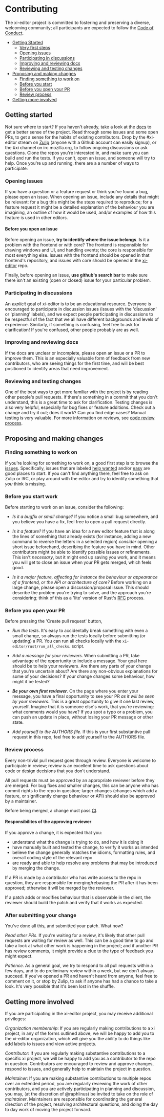 # Contributing

The xi-editor project is committed to fostering and preserving a
diverse, welcoming community; all participants are expected to
follow the [Code of Conduct](https://github.com/xi-editor/xi-editor/blob/master/CODE_OF_CONDUCT.md).

- [Getting Started](#getting-started)
    - [Very first steps](#very-first-steps)
    - [Opening issues](#opening-issues)
    - [Participating in discussions](#participating-in-discussions)
    - [Improving and reviewing docs](#improving-and-reviewing-docs)
    - [Reviewing and testing changes](#reviewing-and-testing-changes)
- [Proposing and making changes](#proposing-and-making-changes)
	- [Finding something to work on](#finding-something-to-work-on)
    - [Before you start](#before-you-start-work)
    - [Before you open your PR](#before-you-open-your-pr)
    - [Review process](#review-process)
- [Getting more involved](#getting-more-involved)

## Getting started

Not sure where to start? If you haven't already, take a look at the
[docs](http://xi-editor.github.io/xi-editor/docs.html) to get a better sense of
the project. Read through some issues and some open PRs, to get a sense for the
habits of existing contributors. Drop by the #xi-editor stream on
[Zulip](https://xi.zulipchat.com) (anyone with a Github account can easily
signup), or the #xi channel on irc.mozilla.org, to follow ongoing discussions or
ask questions. Clone the repos you're interested in, and make sure you can build
and run the tests. If you can't, open an issue, and someone will try to help.
Once you're up and running, there are a a number of ways to participate:

### Opening issues

If you have a question or a feature request or think you've found a bug,
please open an issue. When opening an issue, include any details that
might be relevant: for a bug this might be the steps required to
reproduce; for a feature request it might be a detailed explanation of
the behaviour you are imagining, an outline of how it would be used,
and/or examples of how this feature is used in other editors.

#### Before you open an issue

Before opening an issue, **try to identify where the issue belongs**.
Is it a problem with the frontend or with core? The frontend is
responsible for drawing windows and UI, and handling events; the core
is responsible for most everything else. Issues with the frontend
should be opened in that frontend's repository, and issues with
core should be opened in the
[xi-editor](https://github.com/xi-editor/xi-editor/issues) repo.

Finally, before opening an issue, **use github's search bar** to make
sure there isn't an existing (open or closed) issue for your particular
problem.

### Participating in discussions

An _explicit_ goal of xi-editor is to be an educational resource.
Everyone is encouraged to participate in discussion issues (issues with
the 'discussion' or 'planning' labels), and we expect people
participating in discussions to be respectful of the fact that we all
have different backgrounds and levels of experience. Similarly, if
something is confusing, feel free to ask for clarification! If you're
confused, other people probably are as well.

### Improving and reviewing docs

If the docs are unclear or incomplete, please open an issue or a PR to
improve them. This is an especially valuable form of feedback from new
contributors, who are seeing things for the first time, and will be best
positioned to identify areas that need improvement.

### Reviewing and testing changes

One of the best ways to get more familiar with the project is by reading
other people's pull requests. If there's something in a commit that you
don't understand, this is a great time to ask for clarification. Testing
changes is also very helpful, especially for bug fixes or feature
additions. Check out a change and try it out; does it work? Can you find
edge cases? Manual testing is very valuable. For more information on
reviews, see [code review process](#review-process).


## Proposing and making changes

### Finding something to work on

If you're looking for something to work on, a good first step is to browse
the [issues](https://github.com/xi-editor/xi-editor/issues). Specifically,
issues that are labeled
[help wanted](https://github.com/xi-editor/xi-editor/issues?q=is%3Aissue+is%3Aopen+label%3A%22help+wanted%22) and/or
[easy](https://github.com/xi-editor/xi-editor/issues?q=is%3Aissue+is%3Aopen+label%3Aeasy)
are good places to start. If you can't find anything there, feel free to ask
on Zulip or IRC, or play around with the editor and try to identify something that
_you_ think is missing.

### Before you start work

Before starting to work on an issue, consider the following:

- _Is it a bugfix or small change?_ If you notice a small bug somewhere,
 and you believe you have a fix, feel free to open a pull request directly.

- _Is it a feature?_ If you have an idea for a new editor feature that is
 along the lines of something that already exists (for instance, adding a
 new command to reverse the letters in a selected region) _consider_
 opening a short issue beforehand, describing the feature you have in mind.
 Other contributors might be able to identify possible issues or
 refinements. This isn't _necessary_, but it might end up saving you work,
 and it means you will get to close an issue when your PR gets merged,
 which feels good.

- _Is it a major feature, affecting for instance the behaviour or appearance
 of a frontend, or the API or architecture of core?_ Before working on a
 large change, please open a discussion/proposal issue. This should describe
 the problem you're trying to solve, and the approach you're considering;
 think of this as a 'lite' version of Rust's
 [RFC](https://github.com/rust-lang/rfcs) process.


### Before you open your PR

Before pressing the 'Create pull request' button,

- _Run the tests_. It's easy to accidentally break something with even a small
 change, so always run the tests locally before submitting (or updating) a PR.
 You can run all checks locally with the `xi-editor/rust/run_all_checks`. script.

- _Add a message for your reviewers_. When submitting a PR, take advantage
 of the opportunity to include a message. Your goal here should be to help
 your reviewers. Are there any parts of your change that you're uncertain
 about? Are there any non-obvious explanations for some of your decisions?
 If your change changes some behaviour, how might it be tested?

- ***Be your own first reviewer***. On the page where you enter your message,
 you have a final opportunity to see your PR _as it will be seen by your
 reviewers_. This is a great opportunity to give it one last review, yourself.
 Imagine that it is someone else's work, that you're reviewing: what comments
 would you have? If you spot a typo or a problem, you can push an update in
 place, without losing your PR message or other state.

- _Add yourself to the AUTHORS file_. If this is your first substantive pull
request in this repo, feel free to add yourself to the AUTHORS file.

### Review process

Every non-trivial pull request goes through review. Everyone is welcome to
participate in review; review is an excellent time to ask questions about
code or design decisions that you don't understand.

All pull requests must be approved by an appropriate reviewer before they
are merged. For bug fixes and smaller changes, this can be anyone who has
commit rights to the repo in question; larger changes (changes which add a
feature, or significantly change behaviour or API) should also be approved by
a maintainer.

Before being merged, a change must pass
[CI](https://en.wikipedia.org/wiki/Continuous_integration).

#### Responsibilites of the approving reviewer

If you approve a change, it is expected that you:
- understand what the change is trying to do, and how it is doing it
- have manually built and tested the change, to verify it works as intended
- believe the change generally matches the idioms, formatting rules,
and overall coding style of the relevant repo
- are ready and able to help resolve any problems that may be introduced by
merging the change.

If a PR is made by a contributor who has write access to the repo in question,
they are responsible for merging/rebasing the PR after it has been approved;
otherwise it will be merged by the reviewer.

If a patch adds or modifies behaviour that is observable in the client,
the reviewer should build the patch and verify that it works as expected.

### After submitting your change

You've done all this, and submitted your patch. What now?

_Read other PRs_. If you're waiting for a review, it's likely that other
pull requests are waiting for review as well. This can be a good time
to go and take a look at what other work is happening in the project;
and if another PR has review comments, it might provide a clue to the
type of feedback you might expect.

_Patience_. As a general goal, we try to respond to all pull requests
within a few days, and to do preliminary review within a week, but we
don't always succeed. If you've opened a PR and haven't heard from
anyone, feel free to comment on it, or stop by Zulip, to ask
if anyone has had a chance to take a look. It's very possible that it's
been lost in the shuffle.

## Getting more involved

If you are participating in the xi-editor project, you may receive
additional privileges:

_Organization membership_: If you are regularly making contributions
to a xi project, in any of the forms outlined above, we will be happy to
add you to the xi-editor organization, which will give you the ability
to do things like add labels to issues and view active projects.

_Contributor_: If you are regularly making substantive contributions
to a specific xi project, we will be happy to add you as a contributor
to the repo in question. Contributors are encouraged to review and
approve changes, respond to issues, and generally help to maintain
the project in question.

_Maintainer_: If you are making substantive contributions to multiple
repos over an extended period, you are regularly reviewing the work of
other contributors, and you are actively participating in planning and
discussion, you may, (at the  discretion of @raphlinus) be invited to
take on the role of _maintainer_. Maintainers are responsible for
coordinating the general direction of the project, resolving
architectural questions, and doing the day to day work of moving the
project forward.
